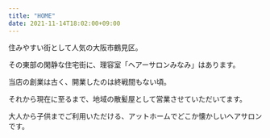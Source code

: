 ```yaml
---
title: "HOME"
date: 2021-11-14T18:02:00+09:00
---
```


<span>住みやすい街として人気の大阪市鶴見区。</span>

<span>その東部の閑静な住宅街に、</span><span>理容室「ヘアーサロンみなみ」はあります。</span>

<span>当店の創業は古く、開業したのは終戦間もない頃。</span>

<span>それから現在に至るまで、</span><span>地域の散髪屋として営業させていただいてます。</span>

<span>大人から子供までご利用いただける、</span><span>アットホームでどこか懐かしいヘアサロンです。</span>
